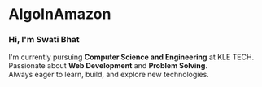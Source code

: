 # AlgoInAmazon

###  Hi, I'm **Swati Bhat**

 I'm currently pursuing **Computer Science and Engineering** at KLE TECH.  
 Passionate about **Web Development** and **Problem Solving**.  
Always eager to learn, build, and explore new technologies.
